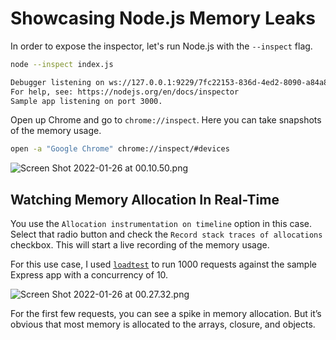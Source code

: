 # Showcasing Node.js Memory Leaks

In order to expose the inspector, let's run Node.js with the `--inspect` flag.

```bash
node --inspect index.js

Debugger listening on ws://127.0.0.1:9229/7fc22153-836d-4ed2-8090-a84a842a199e
For help, see: https://nodejs.org/en/docs/inspector
Sample app listening on port 3000.
```

Open up Chrome and go to `chrome://inspect`. Here you can take snapshots of the memory usage.

```bash
open -a "Google Chrome" chrome://inspect/#devices
```

![Screen Shot 2022-01-26 at 00.10.50.png](https://s3.us-west-2.amazonaws.com/secure.notion-static.com/ed704efb-7bcc-426b-a152-a9e6d729c611/Screen_Shot_2022-01-26_at_00.10.50.png?X-Amz-Algorithm=AWS4-HMAC-SHA256&X-Amz-Content-Sha256=UNSIGNED-PAYLOAD&X-Amz-Credential=AKIAT73L2G45EIPT3X45%2F20220208%2Fus-west-2%2Fs3%2Faws4_request&X-Amz-Date=20220208T203708Z&X-Amz-Expires=86400&X-Amz-Signature=524b50cc860a8275698969ef19f5b517a12d8f897188551a07f6d6b08388e871&X-Amz-SignedHeaders=host&response-content-disposition=filename%20%3D%22Screen%2520Shot%25202022-01-26%2520at%252000.10.50.png%22&x-id=GetObject)

## **Watching Memory Allocation In Real-Time**

You use the `Allocation instrumentation on timeline` option in this case. Select that radio button and check the `Record stack traces of allocations` checkbox. This will start a live recording of the memory usage.

For this use case, I used [`loadtest`](https://www.npmjs.com/package/loadtest) to run 1000 requests against the sample Express app with a concurrency of 10.

![Screen Shot 2022-01-26 at 00.27.32.png](https://s3.us-west-2.amazonaws.com/secure.notion-static.com/c6112871-a107-42ad-ba47-fdd1d4acb22a/Screen_Shot_2022-01-26_at_00.27.32.png?X-Amz-Algorithm=AWS4-HMAC-SHA256&X-Amz-Content-Sha256=UNSIGNED-PAYLOAD&X-Amz-Credential=AKIAT73L2G45EIPT3X45%2F20220208%2Fus-west-2%2Fs3%2Faws4_request&X-Amz-Date=20220208T203706Z&X-Amz-Expires=86400&X-Amz-Signature=bf677e4c4676cd0329d06667fdde425eec11c915e8ee3120f6e9946487f73516&X-Amz-SignedHeaders=host&response-content-disposition=filename%20%3D%22Screen%2520Shot%25202022-01-26%2520at%252000.27.32.png%22&x-id=GetObject)

For the first few requests, you can see a spike in memory allocation. But it’s obvious that most memory is allocated to the arrays, closure, and objects.
